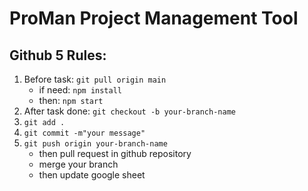 # ProMan Project Management Tool

## Github 5 Rules:	
1. Before task: `git pull origin main`
    * if need: `npm install`
    * then: `npm start`
2. After task done: `git checkout -b your-branch-name`
3. `git add .`
4. `git commit -m"your message"`
5. `git push origin your-branch-name`
    * then pull request in github repository
    * merge your branch
    * then update google sheet